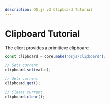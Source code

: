 ```yaml
---
description: OS.js v3 Clipboard Tutorial
---
```


# Clipboard Tutorial

The client provides a primitieve clipboard:

```javascript
const clipboard = core.make('osjs/clipboard');

// Sets current
clipboard.set(value);

// Gets current
clipboard.get();

// Clears current
clipboard.clear();
```

